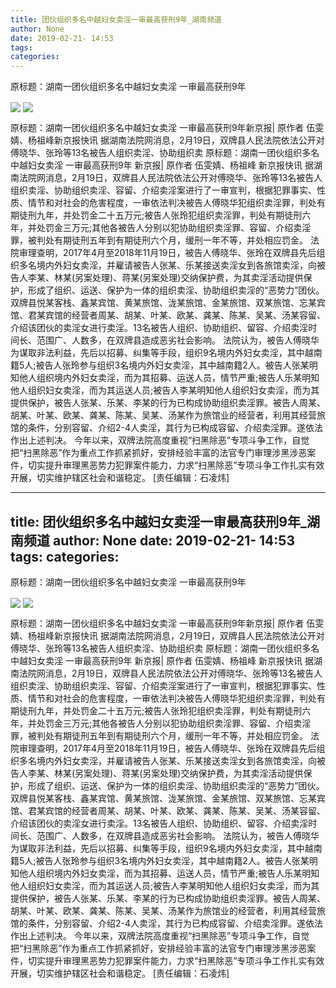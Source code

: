 ```yaml
---
title: 团伙组织多名中越妇女卖淫一审最高获刑9年_湖南频道
author: None
date: 2019-02-21- 14:53
tags: 
categories: 
---
```

原标题：湖南一团伙组织多名中越妇女卖淫 一审最高获刑9年
<!-- more -->
                
<img align="center" border="0" src="http://p3.ifengimg.com/a/2019_08/2d765babd02fdce_size195_w600_h400.jpg" />
                
<img align="center" border="0" src="http://p2.ifengimg.com/a/2016/0810/204c433878d5cf9size1_w16_h16.png" />
            
原标题：湖南一团伙组织多名中越妇女卖淫 一审最高获刑9年新京报| 原作者 伍雯婧、杨祖峰新京报快讯 据湖南法院网消息，2月19日，双牌县人民法院依法公开对傅晓华、张玲等13名被告人组织卖淫、协助组织卖
原标题：湖南一团伙组织多名中越妇女卖淫 一审最高获刑9年
新京报| 原作者 伍雯婧、杨祖峰
新京报快讯 据湖南法院网消息，2月19日，双牌县人民法院依法公开对傅晓华、张玲等13名被告人组织卖淫、协助组织卖淫、容留、介绍卖淫案进行了一审宣判，根据犯罪事实、性质、情节和对社会的危害程度，一审依法判决被告人傅晓华犯组织卖淫罪，判处有期徒刑九年，并处罚金二十五万元;被告人张玲犯组织卖淫罪，判处有期徒刑六年，并处罚金三万元;其他各被告人分别以犯协助组织卖淫罪、容留、介绍卖淫罪，被判处有期徒刑五年到有期徒刑六个月，缓刑一年不等，并处相应罚金。
法院审理查明，2017年4月至2018年11月19日，被告人傅晓华、张玲在双牌县先后组织多名境内外妇女卖淫，并雇请被告人张某、乐某接送卖淫女到各旅馆卖淫，向被告人李某、林某(另案处理)、蒋某(另案处理)交纳保护费，为其卖淫活动提供保护，形成了组织、运送、保护为一体的组织卖淫、协助组织卖淫的“恶势力”团伙。双牌县悦某客栈、鑫某宾馆、黄某旅馆、泷某旅馆、金某旅馆、双某旅馆、忘某宾馆、君某宾馆的经营者周某、胡某、叶某、欧某、龚某、陈某、吴某、汤某容留、介绍该团伙的卖淫女进行卖淫。13名被告人组织、协助组织、留容、介绍卖淫时间长、范围广、人数多，在双牌县造成恶劣社会影响。
法院认为，被告人傅晓华为谋取非法利益，先后以招募、纠集等手段，组织9名境内外妇女卖淫，其中越南籍5人;被告人张玲参与组织3名境内外妇女卖淫，其中越南籍2人。被告人张某明知他人组织境内外妇女卖淫，而为其招募、运送人员，情节严重;被告人乐某明知他人组织妇女卖淫，而为其运送人员;被告人李某明知他人组织妇女卖淫，而为其提供保护，被告人张某、乐某、李某的行为已构成协助组织卖淫罪。被告人周某、胡某、叶某、欧某、龚某、陈某、吴某、汤某作为旅馆业的经营者，利用其经营旅馆的条件，分别容留、介绍2-4人卖淫，其行为已构成容留、介绍卖淫罪。遂依法作出上述判决。
今年以来，双牌法院高度重视“扫黑除恶”专项斗争工作，自觉把“扫黑除恶”作为重点工作抓紧抓好，安排经验丰富的法官专门审理涉黑涉恶案件，切实提升审理黑恶势力犯罪案件能力，力求“扫黑除恶”专项斗争工作扎实有效开展，切实维护辖区社会和谐稳定。
[责任编辑：石凌炜]
            
---
title: 团伙组织多名中越妇女卖淫一审最高获刑9年_湖南频道
author: None
date: 2019-02-21- 14:53
tags: 
categories: 
---
原标题：湖南一团伙组织多名中越妇女卖淫 一审最高获刑9年
<!-- more -->
                
<img align="center" border="0" src="http://p3.ifengimg.com/a/2019_08/2d765babd02fdce_size195_w600_h400.jpg" />
                
<img align="center" border="0" src="http://p2.ifengimg.com/a/2016/0810/204c433878d5cf9size1_w16_h16.png" />
            
原标题：湖南一团伙组织多名中越妇女卖淫 一审最高获刑9年新京报| 原作者 伍雯婧、杨祖峰新京报快讯 据湖南法院网消息，2月19日，双牌县人民法院依法公开对傅晓华、张玲等13名被告人组织卖淫、协助组织卖
原标题：湖南一团伙组织多名中越妇女卖淫 一审最高获刑9年
新京报| 原作者 伍雯婧、杨祖峰
新京报快讯 据湖南法院网消息，2月19日，双牌县人民法院依法公开对傅晓华、张玲等13名被告人组织卖淫、协助组织卖淫、容留、介绍卖淫案进行了一审宣判，根据犯罪事实、性质、情节和对社会的危害程度，一审依法判决被告人傅晓华犯组织卖淫罪，判处有期徒刑九年，并处罚金二十五万元;被告人张玲犯组织卖淫罪，判处有期徒刑六年，并处罚金三万元;其他各被告人分别以犯协助组织卖淫罪、容留、介绍卖淫罪，被判处有期徒刑五年到有期徒刑六个月，缓刑一年不等，并处相应罚金。
法院审理查明，2017年4月至2018年11月19日，被告人傅晓华、张玲在双牌县先后组织多名境内外妇女卖淫，并雇请被告人张某、乐某接送卖淫女到各旅馆卖淫，向被告人李某、林某(另案处理)、蒋某(另案处理)交纳保护费，为其卖淫活动提供保护，形成了组织、运送、保护为一体的组织卖淫、协助组织卖淫的“恶势力”团伙。双牌县悦某客栈、鑫某宾馆、黄某旅馆、泷某旅馆、金某旅馆、双某旅馆、忘某宾馆、君某宾馆的经营者周某、胡某、叶某、欧某、龚某、陈某、吴某、汤某容留、介绍该团伙的卖淫女进行卖淫。13名被告人组织、协助组织、留容、介绍卖淫时间长、范围广、人数多，在双牌县造成恶劣社会影响。
法院认为，被告人傅晓华为谋取非法利益，先后以招募、纠集等手段，组织9名境内外妇女卖淫，其中越南籍5人;被告人张玲参与组织3名境内外妇女卖淫，其中越南籍2人。被告人张某明知他人组织境内外妇女卖淫，而为其招募、运送人员，情节严重;被告人乐某明知他人组织妇女卖淫，而为其运送人员;被告人李某明知他人组织妇女卖淫，而为其提供保护，被告人张某、乐某、李某的行为已构成协助组织卖淫罪。被告人周某、胡某、叶某、欧某、龚某、陈某、吴某、汤某作为旅馆业的经营者，利用其经营旅馆的条件，分别容留、介绍2-4人卖淫，其行为已构成容留、介绍卖淫罪。遂依法作出上述判决。
今年以来，双牌法院高度重视“扫黑除恶”专项斗争工作，自觉把“扫黑除恶”作为重点工作抓紧抓好，安排经验丰富的法官专门审理涉黑涉恶案件，切实提升审理黑恶势力犯罪案件能力，力求“扫黑除恶”专项斗争工作扎实有效开展，切实维护辖区社会和谐稳定。
[责任编辑：石凌炜]
            
